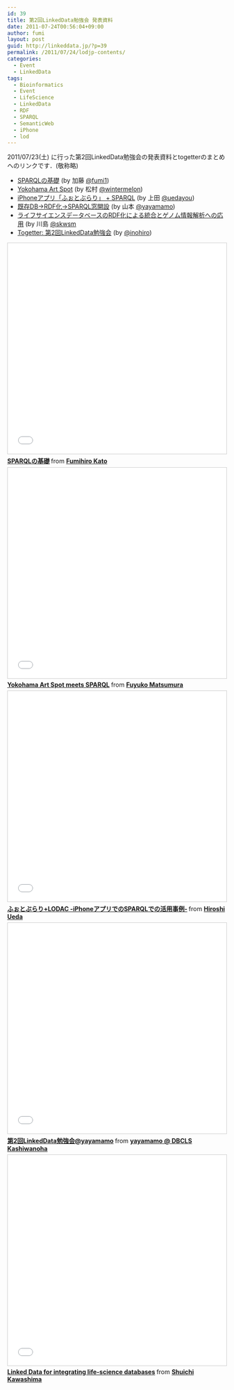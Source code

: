 ```yaml
---
id: 39
title: 第2回LinkedData勉強会 発表資料
date: 2011-07-24T00:56:04+09:00
author: fumi
layout: post
guid: http://linkeddata.jp/?p=39
permalink: /2011/07/24/lodjp-contents/
categories:
  - Event
  - LinkedData
tags:
  - Bioinformatics
  - Event
  - LifeScience
  - LinkedData
  - RDF
  - SPARQL
  - SemanticWeb
  - iPhone
  - lod
---
```


2011/07/23(土) に行った第2回LinkedData勉強会の発表資料とtogetterのまとめへのリンクです．(敬称略)

  * [SPARQLの基礎](#__ss_8669490) (by 加藤 [@fumi1](http://twitter.com/fumi1))
  * [Yokohama Art Spot](#__ss_8669754) (by 松村 [@wintermelon](http://twitter.com/wintermelon))
  * [iPhoneアプリ「ふぉとぶらり」 + SPARQL](#__ss_8689124) (by 上田 [@uedayou](http://twitter.com/uedayou))
  * [既存DB→RDF化→SPARQL窓開設](#__ss_8680030) (by 山本 [@yayamamo](http://twitter.com/yayamamo))
  * [ライフサイエンスデータベースのRDF化による統合とゲノム情報解析への応用](#__ss_8679450) (by 川島 [@skwsm](http://twitter.com/skwsm)
  * [Togetter: 第2回LinkedData勉強会](http://togetter.com/li/165190) (by [@inohiro](http://twitter.com/inohiro))


<iframe src="//www.slideshare.net/slideshow/embed_code/key/jZUVENlCKeCaA6" width="595" height="485" frameborder="0" marginwidth="0" marginheight="0" scrolling="no" style="border:1px solid #CCC; border-width:1px; margin-bottom:5px; max-width: 100%;" allowfullscreen> </iframe> <div style="margin-bottom:5px"> <strong> <a href="//www.slideshare.net/fumihiro/sparql-8669490" title="SPARQLの基礎" target="_blank">SPARQLの基礎</a> </strong> from <strong><a href="https://www.slideshare.net/fumihiro" target="_blank">Fumihiro Kato</a></strong> </div>

<iframe src="//www.slideshare.net/slideshow/embed_code/key/AvoZdzhX4vT8YW" width="595" height="485" frameborder="0" marginwidth="0" marginheight="0" scrolling="no" style="border:1px solid #CCC; border-width:1px; margin-bottom:5px; max-width: 100%;" allowfullscreen> </iframe> <div style="margin-bottom:5px"> <strong> <a href="//www.slideshare.net/fuyukoitomatsumura/yokohama-art-spot-meets-sparql-8669754" title="Yokohama Art Spot meets SPARQL" target="_blank">Yokohama Art Spot meets SPARQL</a> </strong> from <strong><a href="https://www.slideshare.net/fuyukoitomatsumura" target="_blank">Fuyuko Matsumura</a></strong> </div>

<iframe src="//www.slideshare.net/slideshow/embed_code/key/4zgrvjerolPjRy" width="595" height="485" frameborder="0" marginwidth="0" marginheight="0" scrolling="no" style="border:1px solid #CCC; border-width:1px; margin-bottom:5px; max-width: 100%;" allowfullscreen> </iframe> <div style="margin-bottom:5px"> <strong> <a href="//www.slideshare.net/uedayou/lodac-iphonesparql-8689124" title="ふぉとぶらり+LODAC -iPhoneアプリでのSPARQLでの活用事例-" target="_blank">ふぉとぶらり+LODAC -iPhoneアプリでのSPARQLでの活用事例-</a> </strong> from <strong><a href="https://www.slideshare.net/uedayou" target="_blank">Hiroshi Ueda</a></strong> </div>

<iframe src="//www.slideshare.net/slideshow/embed_code/key/zOZ0LB4bfLkzFN" width="595" height="485" frameborder="0" marginwidth="0" marginheight="0" scrolling="no" style="border:1px solid #CCC; border-width:1px; margin-bottom:5px; max-width: 100%;" allowfullscreen> </iframe> <div style="margin-bottom:5px"> <strong> <a href="//www.slideshare.net/yayamamo/2linkeddatayayamamo" title="第2回LinkedData勉強会@yayamamo" target="_blank">第2回LinkedData勉強会@yayamamo</a> </strong> from <strong><a href="https://www.slideshare.net/yayamamo" target="_blank">yayamamo @ DBCLS Kashiwanoha</a></strong> </div>

<iframe src="//www.slideshare.net/slideshow/embed_code/key/HyxmB5KJxurOwq" width="595" height="485" frameborder="0" marginwidth="0" marginheight="0" scrolling="no" style="border:1px solid #CCC; border-width:1px; margin-bottom:5px; max-width: 100%;" allowfullscreen> </iframe> <div style="margin-bottom:5px"> <strong> <a href="//www.slideshare.net/skwsm/linked-data-for-integrating-lifescience-databases" title="Linked Data for integrating life-science databases" target="_blank">Linked Data for integrating life-science databases</a> </strong> from <strong><a href="https://www.slideshare.net/skwsm" target="_blank">Shuichi Kawashima</a></strong> </div>
